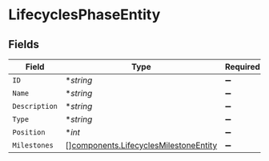 # LifecyclesPhaseEntity


## Fields

| Field                                                                                          | Type                                                                                           | Required                                                                                       | Description                                                                                    |
| ---------------------------------------------------------------------------------------------- | ---------------------------------------------------------------------------------------------- | ---------------------------------------------------------------------------------------------- | ---------------------------------------------------------------------------------------------- |
| `ID`                                                                                           | **string*                                                                                      | :heavy_minus_sign:                                                                             | N/A                                                                                            |
| `Name`                                                                                         | **string*                                                                                      | :heavy_minus_sign:                                                                             | N/A                                                                                            |
| `Description`                                                                                  | **string*                                                                                      | :heavy_minus_sign:                                                                             | N/A                                                                                            |
| `Type`                                                                                         | **string*                                                                                      | :heavy_minus_sign:                                                                             | N/A                                                                                            |
| `Position`                                                                                     | **int*                                                                                         | :heavy_minus_sign:                                                                             | N/A                                                                                            |
| `Milestones`                                                                                   | [][components.LifecyclesMilestoneEntity](../../models/components/lifecyclesmilestoneentity.md) | :heavy_minus_sign:                                                                             | N/A                                                                                            |